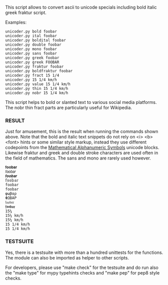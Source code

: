 
This script allows to convert ascii to unicode specials 
including bold italic greek fraktur script.


Examples:

    unicoder.py bold foobar
    unicoder.py ital foobar
    unicoder.py boldital foobar
    unicoder.py double foobar
    unicoder.py mono foobar
    unicoder.py sans foobar
    unicoder.py greek foobar
    unicoder.py greek FOOBAR
    unicoder.py fraktur foobar
    unicoder.py boldfraktur foobar
    unicoder.py fract 15 1/4
    unicoder.py 15 1/4 km/h
    unicoder.py value 15 1/4 km/h
    unicoder.py thin 15 1/4 km/h
    unicoder.py nobr 15 1/4 km/h

This script helps to bold or slanted text to various social media platforms.
The nobr thin fract parts are particularly useful for Wikipedia.

### RESULT

Just for amusement, this is the result when running the commands shown above. 
Note that the bold and italic text snippets do not rely on \<i\> \<b\> \<font\> hints
or some similar style markup, instead they use different codepoints from the 
[Mathematical Alphanumeric Symbols](https://en.wikipedia.org/wiki/Mathematical_Alphanumeric_Symbols)
unicode blocks. Likewise fraktur and greek and double stroke characters are used 
often in the field of mathematics. The sans and mono are rarely used however.

    𝐟𝐨𝐨𝐛𝐚𝐫
    𝑓𝑜𝑜𝑏𝑎𝑟
    𝒇𝒐𝒐𝒃𝒂𝒓
    𝕗𝕠𝕠𝕓𝕒𝕣
    𝚏𝚘𝚘𝚋𝚊𝚛
    foobar
    φωβαρ
    ΦΩΒΑΡ
    𝔣𝔬𝔬𝔟𝔞𝔯
    𝖋𝖔𝖔𝖇𝖆𝖗
    15¼
    15¼ km/h
    15¼ km/h
    15 1/4 km/h
    15 1/4 km/h

### TESTSUITE

Yes, there is a testsuite with more than a hundred unittests for the functions.
The module can also be imported as helper to other scripts.

For developers, please use "make check" for the testsuite and do run also
the "make type" for mypy typehints checks and "make pep" for pep8 style checks.



